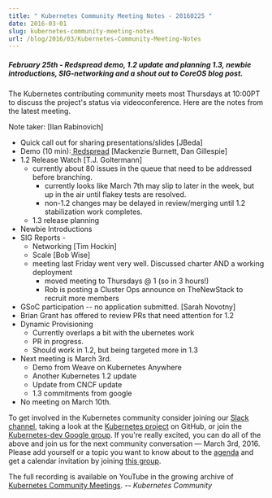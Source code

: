 ```yaml
---
title: " Kubernetes Community Meeting Notes - 20160225 "
date: 2016-03-01
slug: kubernetes-community-meeting-notes
url: /blog/2016/03/Kubernetes-Community-Meeting-Notes
---
```

#####  February 25th - Redspread demo, 1.2 update and planning 1.3, newbie introductions, SIG-networking and a shout out to CoreOS blog post.

The Kubernetes contributing community meets most Thursdays at 10:00PT to discuss the project's status via videoconference. Here are the notes from the latest meeting.

Note taker: [Ilan Rabinovich]
  * Quick call out for sharing presentations/slides [JBeda]
  * Demo (10 min):[ Redspread][1] [Mackenzie Burnett, Dan Gillespie]
  * 1.2 Release Watch [T.J. Goltermann]
      * currently about 80 issues in the queue that need to be addressed before branching.
          * currently looks like March 7th may slip to later in the week, but up in the air until flakey tests are resolved.
          * non-1.2 changes may be delayed in review/merging until 1.2 stabilization work completes.
      * 1.3 release planning
  * Newbie Introductions
  * SIG Reports -
      * Networking [Tim Hockin]
      * Scale [Bob Wise]
      * meeting last Friday went very well.  Discussed charter AND a working deployment
          * moved meeting to Thursdays @ 1 (so in 3 hours!)
          * Rob is posting a Cluster Ops announce on TheNewStack to recruit more members
  * GSoC participation -- no application submitted.  [Sarah Novotny]
  * Brian Grant has offered to review PRs that need attention for 1.2
  * Dynamic Provisioning
      * Currently overlaps a bit with the ubernetes work
      * PR in progress.
      * Should work in 1.2, but being targeted more in 1.3
  * Next meeting is March 3rd.
      * Demo from Weave on Kubernetes Anywhere
      * Another Kubernetes 1.2 update
      * Update from CNCF update
      * 1.3 commitments from google
  * No meeting on March 10th.

To get involved in the Kubernetes community consider joining our [Slack channel][2], taking a look at the [Kubernetes project][3] on GitHub, or join the [Kubernetes-dev Google group][4]. If you're really excited, you can do all of the above and join us for the next community conversation — March 3rd, 2016. Please add yourself or a topic you want to know about to the [agenda][5] and get a calendar invitation by joining [this group][6].

The full recording is available on YouTube in the growing archive of [Kubernetes Community Meetings][7].  _\-- Kubernetes Community_

[1]: https://redspread.com/
[2]: http://slack.k8s.io/
[3]: https://github.com/kubernetes/
[4]: https://groups.google.com/forum/#!forum/kubernetes-dev
[5]: https://docs.google.com/document/d/1VQDIAB0OqiSjIHI8AWMvSdceWhnz56jNpZrLs6o7NJY/edit#
[6]: https://groups.google.com/forum/#!forum/kubernetes-community-video-chat
[7]: https://www.youtube.com/playlist?list=PL69nYSiGNLP1pkHsbPjzAewvMgGUpkCnJ
